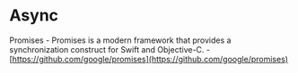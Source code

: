# Async

Promises - Promises is a modern framework that provides a synchronization construct for Swift and Objective-C. - [https://github.com/google/promises](https://github.com/google/promises)
